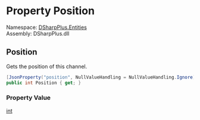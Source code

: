 # Property Position

Namespace: [DSharpPlus.Entities](DSharpPlus.Entities.md)  
Assembly: DSharpPlus.dll

## <a id="DSharpPlus_Entities_DiscordChannel_Position"></a>Position

Gets the position of this channel.

```csharp
[JsonProperty("position", NullValueHandling = NullValueHandling.Ignore)]
public int Position { get; }
```

### Property Value

[int](https://learn.microsoft.com/dotnet/api/system.int32)

